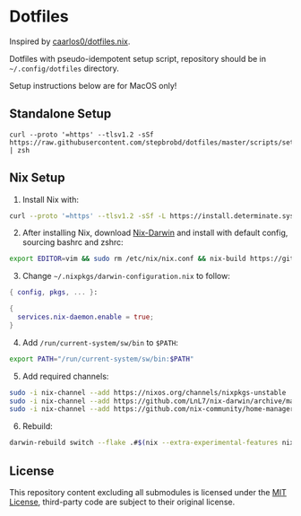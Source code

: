 # Dotfiles

Inspired by [caarlos0/dotfiles.nix](https://github.com/caarlos0/dotfiles.nix).

Dotfiles with pseudo-idempotent setup script, repository should be in `~/.config/dotfiles` directory.

Setup instructions below are for MacOS only!

## Standalone Setup

```shell
curl --proto '=https' --tlsv1.2 -sSf https://raw.githubusercontent.com/stepbrobd/dotfiles/master/scripts/setup.sh | zsh
```

## Nix Setup

1. Install Nix with:

```bash
curl --proto '=https' --tlsv1.2 -sSf -L https://install.determinate.systems/nix | sh -s -- install --no-confirm
```

2. After installing Nix, download [Nix-Darwin](https://github.com/LnL7/nix-darwin/) and install with default config, sourcing bashrc and zshrc:

```bash
export EDITOR=vim && sudo rm /etc/nix/nix.conf && nix-build https://github.com/LnL7/nix-darwin/archive/master.tar.gz -A installer && ./result/bin/darwin-installer
```

3. Change `~/.nixpkgs/darwin-configuration.nix` to follow:

```nix
{ config, pkgs, ... }:

{
  services.nix-daemon.enable = true;
}
```

4. Add `/run/current-system/sw/bin` to `$PATH`:

```bash
export PATH="/run/current-system/sw/bin:$PATH"
```

5. Add required channels:

```bash
sudo -i nix-channel --add https://nixos.org/channels/nixpkgs-unstable
sudo -i nix-channel --add https://github.com/LnL7/nix-darwin/archive/master.tar.gz darwin
sudo -i nix-channel --add https://github.com/nix-community/home-manager/archive/master.tar.gz home-manager
```

6. Rebuild:

```bash
darwin-rebuild switch --flake .#$(nix --extra-experimental-features nix-command eval --impure --raw --expr "builtins.currentSystem")
```

## License

This repository content excluding all submodules is licensed under the [MIT License](license.md), third-party code are subject to their original license.
